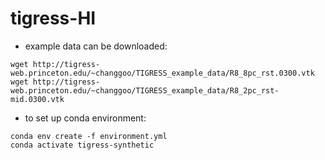 # tigress-HI

* example data can be downloaded:
```
wget http://tigress-web.princeton.edu/~changgoo/TIGRESS_example_data/R8_8pc_rst.0300.vtk
wget http://tigress-web.princeton.edu/~changgoo/TIGRESS_example_data/R8_2pc_rst-mid.0300.vtk
```

* to set up conda environment:
```
conda env create -f environment.yml
conda activate tigress-synthetic
```
